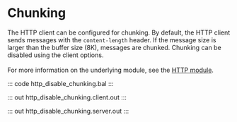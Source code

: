 # Chunking

The HTTP client can be configured for chunking. By default, the HTTP client sends messages with the `content-length`
header. If the message size is larger than the buffer size (8K), messages are chunked. Chunking can be disabled using
the client options.<br/><br/>
For more information on the underlying module, 
see the [HTTP module](https://docs.central.ballerina.io/ballerina/http/latest/).

::: code http_disable_chunking.bal :::

::: out http_disable_chunking.client.out :::

::: out http_disable_chunking.server.out :::
